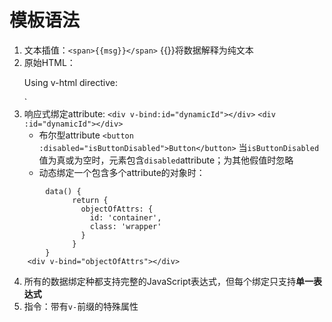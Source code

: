 # 模板语法
1. 文本插值：`<span>{{msg}}</span>`  {{}}将数据解释为纯文本
2. 原始HTML：`
	`<p>Using v-html directive: <span v-html="rawHtml"></span></p>`
3. 响应式绑定attribute:
	`<div v-bind:id="dynamicId"></div>`
	`<div :id="dynamicId"></div>`
	- 布尔型attribute
		`<button :disabled="isButtonDisabled">Button</button>`
		当`isButtonDisabled`值为真或为空时，元素包含`disabled`attribute；为其他假值时忽略
	- 动态绑定一个包含多个attribute的对象时：
```
		data() {
			  return {
			    objectOfAttrs: {
			      id: 'container',
			      class: 'wrapper'
			    }
			  }
        }
	<div v-bind="objectOfAttrs"></div>
```

4. 所有的数据绑定种都支持完整的JavaScript表达式，但每个绑定只支持**单一表达式**
5. 指令：带有`v-`前缀的特殊属性